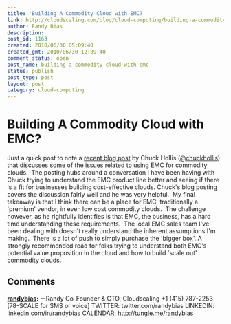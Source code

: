 ```yaml
---
title: 'Building A Commodity Cloud with EMC?'
link: http://cloudscaling.com/blog/cloud-computing/building-a-commodity-cloud-with-emc/
author: Randy Bias
description: 
post_id: 1163
created: 2010/06/30 05:09:40
created_gmt: 2010/06/30 12:09:40
comment_status: open
post_name: building-a-commodity-cloud-with-emc
status: publish
post_type: post
layout: post
category: cloud-computing
---
```


# Building A Commodity Cloud with EMC?

Just a quick post to note a [recent blog post](http://chucksblog.emc.com/service_provider_insider/2010/06/my-discussions-with-a-cloud-builder.html) by Chuck Hollis ([@chuckhollis](http://twitter.com/chuckhollis)) that discusses some of the issues related to using EMC for commodity clouds.  The posting hubs around a conversation I have been having with Chuck trying to understand the EMC product line better and seeing if there is a fit for businesses building cost-effective clouds. Chuck's blog posting covers the discussion fairly well and he was very helpful.  My final takeaway is that I think there can be a place for EMC, traditionally a 'premium' vendor, in even low cost commodity clouds.  The challenge however, as he rightfully identifies is that EMC, the business, has a hard time understanding these requirements.  The local EMC sales team I've been dealing with doesn't really understand the inherent assumptions I'm making.  There is a lot of push to simply purchase the 'bigger box'. A strongly recommended read for folks trying to understand both EMC's potential value proposition in the cloud and how to build 'scale out' commodity clouds.

## Comments

**[randybias](#3089 "2011-11-01 08:28:00"):** \--Randy Co-Founder & CTO, Cloudscaling +1 (415) 787-2253 [78-SCALE for SMS or voice] TWITTER: twitter.com/randybias LINKEDIN: linkedin.com/in/randybias CALENDAR: http://tungle.me/randybias


